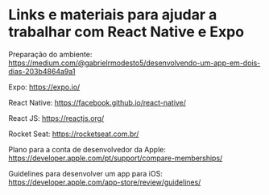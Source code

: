 # Links e materiais para ajudar a trabalhar com React Native e Expo

Preparação do ambiente: https://medium.com/@gabrielrmodesto5/desenvolvendo-um-app-em-dois-dias-203b4864a9a1

Expo: https://expo.io/

React Native: https://facebook.github.io/react-native/

React JS: https://reactjs.org/

Rocket Seat: https://rocketseat.com.br/

Plano para a conta de desenvolvedor da Apple: https://developer.apple.com/pt/support/compare-memberships/

Guidelines para desenvolver um app para iOS: https://developer.apple.com/app-store/review/guidelines/
